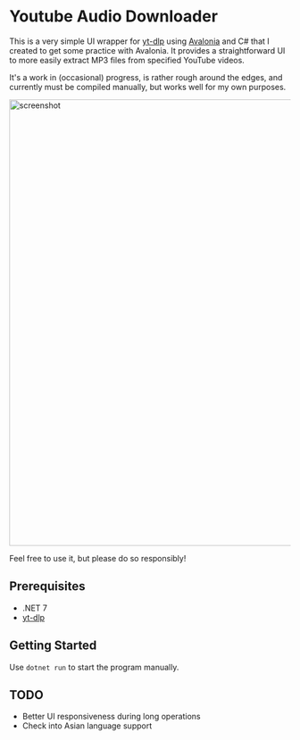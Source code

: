 # Youtube Audio Downloader

This is a very simple UI wrapper for [yt-dlp](https://github.com/yt-dlp/yt-dlp) using [Avalonia](https://avaloniaui.net/) and C# that I created to get some practice with Avalonia. It provides a straightforward UI to more easily extract MP3 files from specified YouTube videos.

It's a work in (occasional) progress, is rather rough around the edges, and currently must be compiled manually, but works well for my own purposes.

<img width="800" alt="screenshot" src="https://user-images.githubusercontent.com/50596087/176416234-51373254-639d-4815-b17a-bcac0946b7ad.png">

Feel free to use it, but please do so responsibly!

## Prerequisites
- .NET 7
- [yt-dlp](https://github.com/yt-dlp/yt-dlp)

## Getting Started

Use `dotnet run` to start the program manually.

## TODO

- Better UI responsiveness during long operations
- Check into Asian language support
